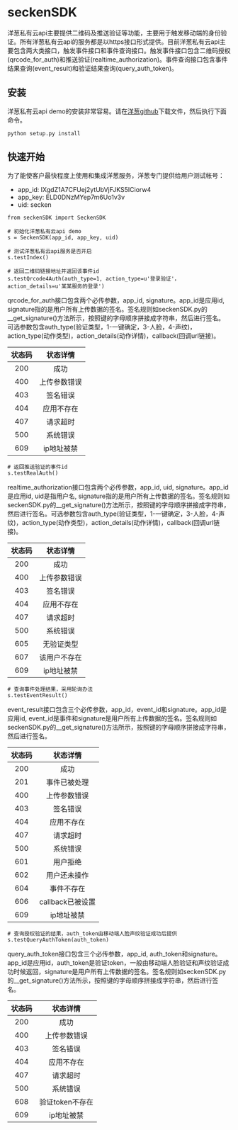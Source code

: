 seckenSDK
==============

洋葱私有云api主要提供二维码及推送验证等功能，主要用于触发移动端的身份验证。所有洋葱私有云api的服务都是以https接口形式提供。目前洋葱私有云api主要包含两大类接口，触发事件接口和事件查询接口。触发事件接口包含二维码授权(qrcode_for_auth)和推送验证(realtime_authorization)。事件查询接口包含事件结果查询(event_result)和验证结果查询(query_auth_token)。

## 安装

洋葱私有云api demo的安装非常容易。请在[洋葱github](https://github.com/secken/Secken-Server-SDK-For-Python)下载文件，然后执行下面命令。

```
python setup.py install
```

## 快速开始

为了能使客户最快程度上使用和集成洋葱服务，洋葱专门提供给用户测试帐号：

* app_id: IXgdZ1A7CFUej2ytUbVjFJKS5ICiorw4
* app_key: ELD0DNzMYep7m6Uo1v3v
* uid: secken

```
from seckenSDK import SeckenSDK

# 初始化洋葱私有云api demo
s = SeckenSDK(app_id, app_key, uid)

# 测试洋葱私有云api服务是否开启
s.testIndex()
```
```
# 返回二维码链接地址并返回该事件id
s.testQrcode4Auth(auth_type=1, action_type=u'登录验证'，action_details=u'某某服务的登录')
```
qrcode_for_auth接口包含两个必传参数，app_id, signature。app_id是应用id, signature指的是用户所有上传数据的签名。签名规则如seckenSDK.py的__get_signature()方法所示，按照键的字母顺序拼接成字符串，然后进行签名。可选参数包含auth_type(验证类型，1-一键确定，3-人脸，4-声纹)，action_type(动作类型)，action_details(动作详情)，callback(回调url链接)。

|    状态码   | 		状态详情 		  |
|:----------:|:-----------------:|
|  200       |       成功         |
|  400       |       上传参数错误  |
|  403       |       签名错误                |
|  404       |       应用不存在                |
|  407       |       请求超时                |
|  500       |       系统错误                |
|  609       |       ip地址被禁                |


```
# 返回推送验证的事件id
s.testRealAuth()
```

realtime_authorization接口包含两个必传参数，app_id, uid, signature。app_id是应用id, uid是指用户名, signature指的是用户所有上传数据的签名。签名规则如seckenSDK.py的__get_signature()方法所示，按照键的字母顺序拼接成字符串，然后进行签名。可选参数包含auth_type(验证类型，1-一键确定，3-人脸，4-声纹)，action_type(动作类型)，action_details(动作详情)，callback(回调url链接)。

|    状态码   | 		状态详情 		  |
|:----------:|:-----------------:|
|  200       |       成功         |
|  400       |       上传参数错误  |
|  403       |       签名错误                |
|  404       |       应用不存在                |
|  407       |       请求超时                |
|  500       |       系统错误                |
|  605       |       无验证类型                |
|  607       |       该用户不存在                |
|  609       |       ip地址被禁                |


```
# 查询事件处理结果，采用轮询办法
s.testEventResult()
```
event_result接口包含三个必传参数，app_id，event_id和signature。app_id是应用id, event_id是事件和signature是用户所有上传数据的签名。签名规则如seckenSDK.py的__get_signature()方法所示，按照键的字母顺序拼接成字符串，然后进行签名。

|    状态码   | 		状态详情 		  |
|:----------:|:-----------------:|
|  200       |       成功         |
|  201       |       事件已被处理                |
|  400       |       上传参数错误  |
|  403       |       签名错误                |
|  404       |       应用不存在                |
|  407       |       请求超时                |
|  500       |       系统错误                |
|  601       |       用户拒绝                |
|  602       |       用户还未操作                |
|  604       |       事件不存在                |
|  606       |       callback已被设置                |
|  609       |       ip地址被禁                |


```
# 查询授权验证的结果，auth_token由移动端人脸声纹验证成功后提供
s.testQueryAuthToken(auth_token)
```

query_auth_token接口包含三个必传参数，app_id, auth_token和signature。app_id是应用id，auth_token是验证token，一般由移动端人脸验证和声纹验证成功时候返回，signature是用户所有上传数据的签名。签名规则如seckenSDK.py的__get_signature()方法所示，按照键的字母顺序拼接成字符串，然后进行签名。

|    状态码   | 		状态详情 		  |
|:----------:|:-----------------:|
|  200       |       成功         |
|  400       |       上传参数错误  |
|  403       |       签名错误                |
|  404       |       应用不存在                |
|  407       |       请求超时                |
|  500       |       系统错误                |
|  608       |       验证token不存在           |
|  609       |       ip地址被禁                |






